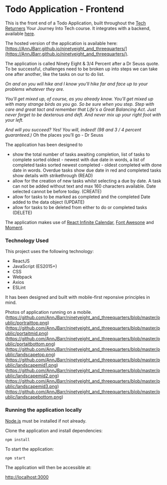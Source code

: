 

# Todo Application - Frontend

This is the front end of a Todo Application, built throughout the [Tech Returners](https://techreturners.com) Your Journey Into Tech course. It integrates with a backend, available [here](https://github.com/AnnJBarr/ninetyeight_and_threequarters).

The hosted version of the application is available here: [https://AnnJBarr.github.io/ninetyeight_and_threequarters/](https://AnnJBarr.github.io/ninetyeight_and_threequarters/).

The application is called Ninety Eight & 3/4 Percent after a Dr Seuss quote. To be successful, challenges need to be broken up into steps we can take one after another, like the tasks on our to do list.

*On and on you will hike* 
*and I know you'll hike far* 
*and face up to your problems* 
*whatever they are.*

*You'll get mixed up, of course,*
*as you already know.*
*You'll get mixed up* 
*with many strange birds as you go.* 
*So be sure when you step.*
*Step with care and great tact* 
*and remember that Life's a Great Balancing Act.*
*Just never forget to be dexterous and deft.*
*And never mix up your right foot with your left.*

*And will you succeed?* 
*Yes! You will, indeed!* 
*(98 and 3 / 4 percent guaranteed.)*
Oh the places you’ll go - Dr Seuss

The application has been designed to 
- show the total number of tasks awaiting completion, list of tasks to complete sorted oldest - newest with due date in words, a list of completed tasks sorted newest completed - oldest completed with done date in words. Overdue tasks show due date in red and completed tasks show details with strikethrough (READ)
- allow for the creation of new tasks whilst selecting a due by date. A task can not be added without text and max 160 characters available. Date selected cannot be before today. (CREATE)
- allow for tasks to be marked as completed and the completed Date added to the data object (UPDATE)
- allow for tasks to be deleted from either to do or completed tasks (DELETE)


The application makes use of [React Infinite Calendar](https://www.npmjs.com/package/react-infinite-calendar), [Font Awesone](https://www.npmjs.com/package/font-awesome) and [Moment](https://www.npmjs.com/package/moment).


### Technology Used

This project uses the following technology:

- ReactJS
- JavaScript (ES2015+)
- CSS
- Webpack
- Axios
- ESLint

It has been designed and built with mobile-first reponsive principles in mind.

Photos of application running on a mobile.
(https://github.com/AnnJBarr/ninetyeight_and_threequarters/blob/master/public/portraittop.png)
(https://github.com/AnnJBarr/ninetyeight_and_threequarters/blob/master/public/portaitmid.png)
(https://github.com/AnnJBarr/ninetyeight_and_threequarters/blob/master/public/portaitbottom.png)
(https://github.com/AnnJBarr/ninetyeight_and_threequarters/blob/master/public/landscapetop.png)
(https://github.com/AnnJBarr/ninetyeight_and_threequarters/blob/master/public/landscapemid1.png)
(https://github.com/AnnJBarr/ninetyeight_and_threequarters/blob/master/public/landscapemid2.png)
(https://github.com/AnnJBarr/ninetyeight_and_threequarters/blob/master/public/landscapemid3.png)
(https://github.com/AnnJBarr/ninetyeight_and_threequarters/blob/master/public/landscapebottom.png)

### Running the application locally

[Node.js](https://nodejs.org/en/) must be installed if not already.

Clone the application and install dependencies:

    npm install

To start the application:

    npm start

The application will then be accessible at:

[http://localhost:3000](http://localhost:3000)